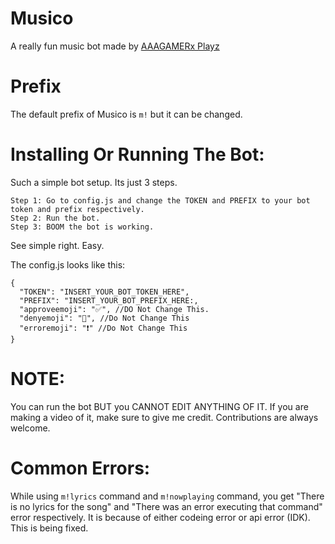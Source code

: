 # Musico
A really fun music bot made by [AAAGAMERx Playz](https://youtube.com/channel/UCalWfJoti4ZojDE9W7oqYNQ)

# Prefix
The default prefix of Musico is `m!` but it can be changed.


# Installing Or Running The Bot:
Such a simple bot setup. Its just 3 steps. 
```
Step 1: Go to config.js and change the TOKEN and PREFIX to your bot token and prefix respectively.
Step 2: Run the bot.
Step 3: BOOM the bot is working.
```
See simple right. Easy.

The config.js looks like this:
```
{
  "TOKEN": "INSERT_YOUR_BOT_TOKEN_HERE",
  "PREFIX": "INSERT_YOUR_BOT_PREFIX_HERE:,
  "approveemoji": "✅", //DO Not Change This.
  "denyemoji": "🚫", //Do Not Change This
  "erroremoji": "️❗" //Do Not Change This
}
```

# NOTE:

You can run the bot BUT you CANNOT EDIT ANYTHING OF IT.
If you are making a video of it, make sure to give me credit.
Contributions are always welcome.

# Common Errors:
While using `m!lyrics` command and `m!nowplaying` command, you get "There is no lyrics for the song" and "There was an error executing that command" error respectively. It is because of either codeing error or api error (IDK). This is being fixed.
